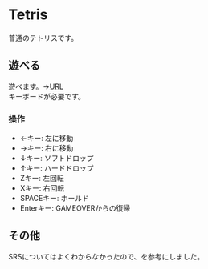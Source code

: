 # Tetris

普通のテトリスです。

## 遊べる

遊べます。→[URL](https://nekotonn.github.io/Tetris/Build)  
キーボードが必要です。

### 操作

- ←キー: 左に移動
- →キー: 右に移動
- ↓キー: ソフトドロップ
- ↑キー: ハードドロップ
- Zキー: 左回転
- Xキー: 右回転
- SPACEキー: ホールド
- Enterキー: GAMEOVERからの復帰

## その他

SRSについてはよくわからなかったので、[](https://tetrisch.github.io/main/srs.html)を参考にしました。

